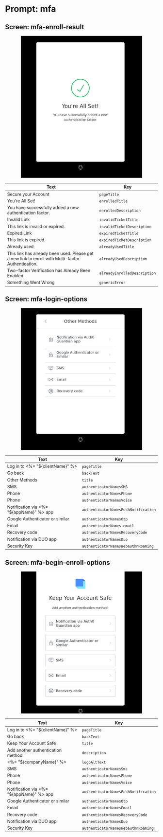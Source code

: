 # Prompt: mfa

## Screen: mfa-enroll-result

<p style="text-align: center;">
  <img alt="mfa-enroll-result reference screenshot" class="ul-prompt-screenshot" data-ul-prompt="mfa-enroll-result" src="/media/articles/universal-login/text-customization/mfa-enroll-result.png" style="width: 400px;"/>
</p>

|Text|Key|
|----------|----------|
|Secure your Account|`pageTitle`|
|You're All Set!|`enrolledTitle`|
|You have successfully added a new authentication factor.|`enrolledDescription`|
|Invalid Link|`invalidTicketTitle`|
|This link is invalid or expired.|`invalidTicketDescription`|
|Expired Link|`expiredTicketTitle`|
|This link is expired.|`expiredTicketDescription`|
|Already used|`alreadyUsedTitle`|
|This link has already been used. Please get a new link to enroll with Multi-factor Authentication.|`alreadyUsedDescription`|
|Two-factor Verification has Already Been Enabled.|`alreadyEnrolledDescription`|
|Something Went Wrong|`genericError`|

## Screen: mfa-login-options

<p style="text-align: center;">
  <img alt="mfa-login-options reference screenshot" class="ul-prompt-screenshot" data-ul-prompt="mfa-login-options" src="/media/articles/universal-login/text-customization/mfa-login-options.png" style="width: 400px;"/>
</p>

|Text|Key|
|----------|----------|
|Log in to <%= "${clientName}" %>|`pageTitle`|
|Go back|`backText`|
|Other Methods|`title`|
|SMS|``authenticatorNamesSMS``|
|Phone|``authenticatorNamesPhone``|
|Phone|``authenticatorNamesVoice``|
|Notification via <%= "${appName}" %> app|``authenticatorNamesPushNotification``|
|Google Authenticator or similar|``authenticatorNamesOtp``|
|Email|``authenticatorNames.email``|
|Recovery code|``authenticatorNamesRecoveryCode``|
|Notification via DUO app|``authenticatorNamesDuo``|
|Security Key|``authenticatorNamesWebauthnRoaming``|

## Screen: mfa-begin-enroll-options

<p style="text-align: center;">
  <img alt="mfa-begin-enroll-options reference screenshot" class="ul-prompt-screenshot" data-ul-prompt="mfa-begin-enroll-options" src="/media/articles/universal-login/text-customization/mfa-begin-enroll-options.png" style="width: 400px;"/>
</p>

|Text|Key|
|----------|----------|
|Log in to <%= "${clientName}" %>|`pageTitle`|
|Go back|`backText`|
|Keep Your Account Safe|`title`|
|Add another authentication method.|`description`|
|<%= "${companyName}" %>|`logoAltText`|
|SMS|``authenticatorNamesSms``|
|Phone|``authenticatorNamesPhone``|
|Phone|``authenticatorNamesVoice``|
|Notification via <%= "${appName}" %> app|``authenticatorNamesPushNotification``|
|Google Authenticator or similar|``authenticatorNamesOtp``|
|Email|``authenticatorNamesEmail``|
|Recovery code|``authenticatorNamesRecoveryCode``|
|Notification via DUO app|``authenticatorNamesDuo``|
|Security Key|``authenticatorNamesWebauthnRoaming``|
